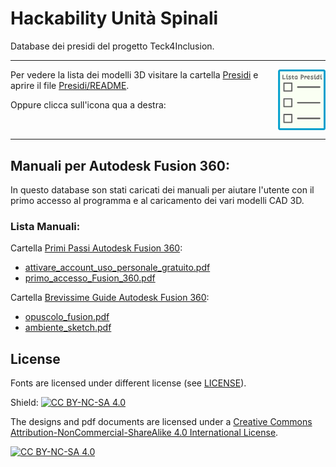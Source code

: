 # Hackability Unità Spinali
Database dei presidi del progetto Teck4Inclusion.

---

[<img align="right" src="Presidi/anteprime_presidi/list.png" width="15%">](Presidi/README.md)

Per vedere la lista dei modelli 3D visitare la cartella [Presidi](Presidi) e aprire il file [Presidi/README](Presidi/README.md).

Oppure clicca sull'icona qua a destra:

<br clear="right"/>

---

## Manuali per Autodesk Fusion 360:

In questo database son stati caricati dei manuali per aiutare l'utente con il primo accesso al programma e al caricamento dei vari modelli CAD 3D. 

### Lista Manuali:
Cartella [Primi Passi Autodesk Fusion 360](Manuali/Primi%20Passi%20Autodesk%20Fusion%20360):
  
  - [attivare_account_uso_personale_gratuito.pdf](Manuali/Primi%20Passi%20Autodesk%20Fusion%20360/attivare_account_uso_personale_gratuito.pdf?raw=true)
  - [primo_accesso_Fusion_360.pdf](Manuali/Primi%20Passi%20Autodesk%20Fusion%20360/primo_accesso_Fusion_360.pdf?raw=true)

Cartella [Brevissime Guide Autodesk Fusion 360](Manuali/Brevissime%20Guide%20Autodesk%20Fusion%20360):
  
  - [opuscolo_fusion.pdf](Manuali/Brevissime%20Guide%20Autodesk%20Fusion%20360/opuscolo_fusion.pdf?raw=true)
  - [ambiente_sketch.pdf](Manuali/Brevissime%20Guide%20Autodesk%20Fusion%20360/ambiente_sketch.pdf?raw=true)

## License

Fonts are licensed under different license (see [LICENSE](LICENSE.md)).


Shield: [![CC BY-NC-SA 4.0][cc-by-nc-sa-shield]][cc-by-nc-sa]

The designs and pdf documents are licensed under a
[Creative Commons Attribution-NonCommercial-ShareAlike 4.0 International License][cc-by-nc-sa].

[![CC BY-NC-SA 4.0][cc-by-nc-sa-image]][cc-by-nc-sa]

[cc-by-nc-sa]: http://creativecommons.org/licenses/by-nc-sa/4.0/
[cc-by-nc-sa-image]: https://licensebuttons.net/l/by-nc-sa/4.0/88x31.png
[cc-by-nc-sa-shield]: https://img.shields.io/badge/License-CC%20BY--NC--SA%204.0-lightgrey.svg
